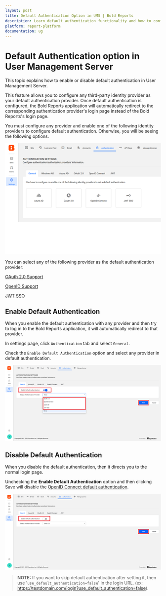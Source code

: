 ```yaml
---
layout: post
title: Default Authentication Option in UMS | Bold Reports
description: Learn default authentication functionality and how to configure the default authentication in User Management Server to enable or disable it.
platform: report-platform
documentation: ug
---
```


# Default Authentication option in User Management Server 

This topic explains how to enable or disable default authentication in User Management Server. 

This feature allows you to configure any third-party identity provider as your default authentication provider. Once default authentication is configured, the Bold Reports application will automatically redirect to the corresponding authentication provider's login page instead of the Bold Reports's login page.

You must configure any provider and enable one of the following identity providers to configure default authentication. Otherwise, you will be seeing the following options.

![No configuration](/static/assets/on-premise/images/tenant-management/site-management/authentication/no-configuration.png) 

You can select any of the following provider as the default authentication provider: 

[OAuth 2.0 Support](./../authentication/oauth-2.0-support/)

[OpenID Support](./../authentication/openid-settings/)

[JWT SSO](./../authentication/json-web-token/)

## Enable Default Authentication 

When you enable the default authentication with any provider and then try to log in to the Bold Reports application, it will automatically redirect to that provider.

In settings page, click `Authentication` tab and select `General`.

Check the `Enable Default Authentication` option and select any provider in default authentication. 

![Disable default authentication](/static/assets/on-premise/images/tenant-management/site-management/authentication/enable-default-authentication.png) 

## Disable Default Authentication 

When you disable the default authentication, then it directs you to the normal login page. 

Unchecking the **Enable Default Authentication** option and then clicking Save will disable the [OpenID Connect default authentication](/enterprise-reporting/administrator-guide/manage-tenants/site-administration/authentication/openid-settings#Set-openid-connect-as-default-authentication). 

![Disable default authentication](/static/assets/on-premise/images/tenant-management/site-management/authentication/disable-default-authentication.png) 

> **NOTE:** If you want to skip default authentication after setting it, then use '`use_default_authentication=false`' in the login URL. (ex: https://testdomain.com/login?use_default_authentication=false).
